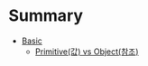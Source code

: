 # Summary

- [Basic](./Primitive(값)%20vs%20Object(참조).md)
  - [Primitive(값) vs Object(참조)](./PrimitivevsObject.md)
